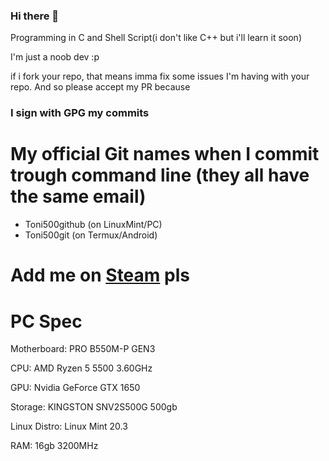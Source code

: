 ### Hi there 👋

Programming in C and Shell Script(i don't like C++ but i'll learn it soon) 

I'm just a noob dev :p

if i fork your repo, that means imma fix some issues I'm having with your repo. And so please accept my PR because

### I sign with GPG my commits

# My official Git names when I commit trough command line (they all have the same email)
* Toni500github (on LinuxMint/PC)
* Toni500git (on Termux/Android)
 
# Add me on [Steam](https://steamcommunity.com/profiles/76561199117772691) pls

# PC Spec
Motherboard: PRO B550M-P GEN3 

CPU: AMD Ryzen 5 5500 3.60GHz

GPU: Nvidia GeForce GTX 1650

Storage: KINGSTON SNV2S500G 500gb

Linux Distro: Linux Mint 20.3

RAM: 16gb 3200MHz
